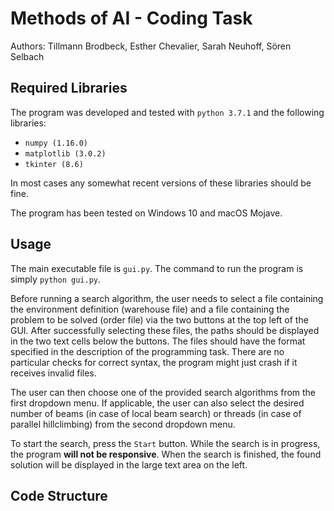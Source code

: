 # Methods of AI - Coding Task
Authors: Tillmann Brodbeck, Esther Chevalier, Sarah Neuhoff, Sören Selbach

## Required Libraries
The program was developed and tested with `python 3.7.1` and the following libraries:
 - `numpy (1.16.0)`
 - `matplotlib (3.0.2)`
 - `tkinter (8.6)`

In most cases any somewhat recent versions of these libraries should be fine.

The program has been tested on Windows 10 and macOS Mojave.

## Usage
The main executable file is `gui.py`. The command to run the program is simply `python gui.py`.

Before running a search algorithm, the user needs to select a file containing the environment definition (warehouse file) and a file containing the problem to be solved (order file) via the two buttons at the top left of the GUI. After successfully selecting these files, the paths should be displayed in the two text cells below the buttons.
The files should have the format specified in the description of the programming task. There are no particular checks for correct syntax, the program might just crash if it receives invalid files.

The user can then choose one of the provided search algorithms from the first dropdown menu. If applicable, the user can also select the desired number of beams (in case of local beam search) or threads (in case of parallel hillclimbing) from the second dropdown menu.

To start the search, press the `Start` button. While the search is in progress, the program **will not be responsive**. When the search is finished, the found solution will be displayed in the large text area on the left.

## Code Structure
